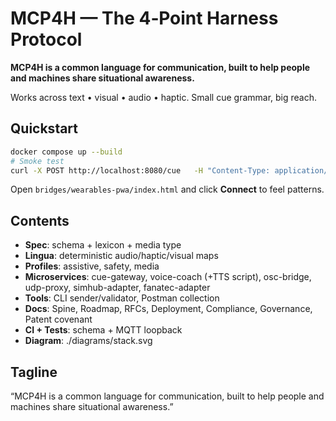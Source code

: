# MCP4H — The 4‑Point Harness Protocol

**MCP4H is a common language for communication, built to help people and machines share situational awareness.**

Works across text • visual • audio • haptic. Small cue grammar, big reach.

## Quickstart
```bash
docker compose up --build
# Smoke test
curl -X POST http://localhost:8080/cue   -H "Content-Type: application/mcp4h+json"   -d @examples_cues/trail_brake_deep.json
```
Open `bridges/wearables-pwa/index.html` and click **Connect** to feel patterns.

## Contents
- **Spec**: schema + lexicon + media type
- **Lingua**: deterministic audio/haptic/visual maps
- **Profiles**: assistive, safety, media
- **Microservices**: cue-gateway, voice-coach (+TTS script), osc-bridge, udp-proxy, simhub-adapter, fanatec-adapter
- **Tools**: CLI sender/validator, Postman collection
- **Docs**: Spine, Roadmap, RFCs, Deployment, Compliance, Governance, Patent covenant
- **CI + Tests**: schema + MQTT loopback
- **Diagram**: ./diagrams/stack.svg

## Tagline
“MCP4H is a common language for communication, built to help people and machines share situational awareness.”
